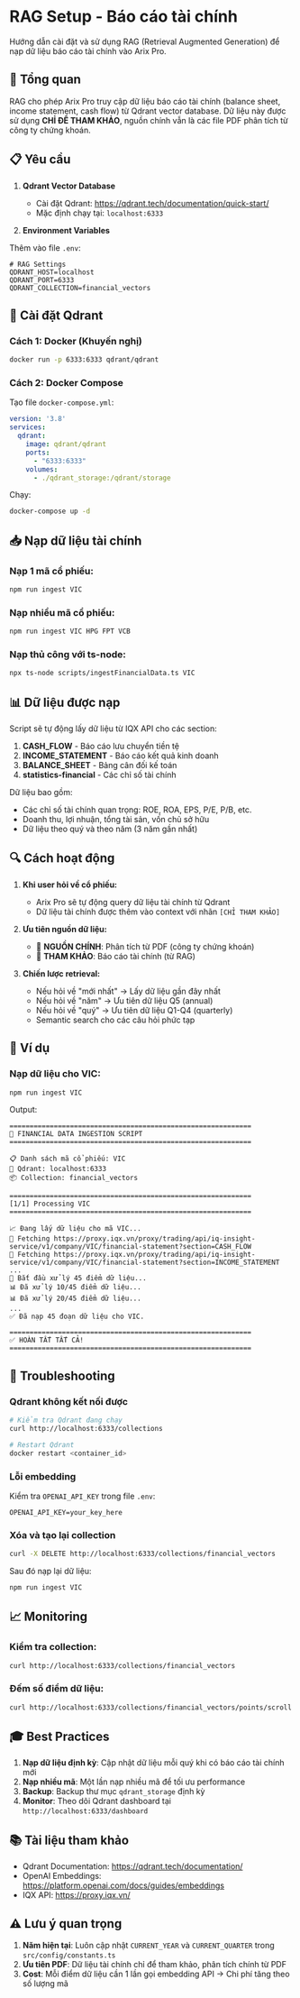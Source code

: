 # RAG Setup - Báo cáo tài chính

Hướng dẫn cài đặt và sử dụng RAG (Retrieval Augmented Generation) để nạp dữ liệu báo cáo tài chính vào Arix Pro.

## 🎯 Tổng quan

RAG cho phép Arix Pro truy cập dữ liệu báo cáo tài chính (balance sheet, income statement, cash flow) từ Qdrant vector database. Dữ liệu này được sử dụng **CHỈ ĐỂ THAM KHẢO**, nguồn chính vẫn là các file PDF phân tích từ công ty chứng khoán.

## 📋 Yêu cầu

1. **Qdrant Vector Database**
   - Cài đặt Qdrant: https://qdrant.tech/documentation/quick-start/
   - Mặc định chạy tại: `localhost:6333`

2. **Environment Variables**
   
Thêm vào file `.env`:

```env
# RAG Settings
QDRANT_HOST=localhost
QDRANT_PORT=6333
QDRANT_COLLECTION=financial_vectors
```

## 🚀 Cài đặt Qdrant

### Cách 1: Docker (Khuyến nghị)

```bash
docker run -p 6333:6333 qdrant/qdrant
```

### Cách 2: Docker Compose

Tạo file `docker-compose.yml`:

```yaml
version: '3.8'
services:
  qdrant:
    image: qdrant/qdrant
    ports:
      - "6333:6333"
    volumes:
      - ./qdrant_storage:/qdrant/storage
```

Chạy:
```bash
docker-compose up -d
```

## 📥 Nạp dữ liệu tài chính

### Nạp 1 mã cổ phiếu:

```bash
npm run ingest VIC
```

### Nạp nhiều mã cổ phiếu:

```bash
npm run ingest VIC HPG FPT VCB
```

### Nạp thủ công với ts-node:

```bash
npx ts-node scripts/ingestFinancialData.ts VIC
```

## 📊 Dữ liệu được nạp

Script sẽ tự động lấy dữ liệu từ IQX API cho các section:

1. **CASH_FLOW** - Báo cáo lưu chuyển tiền tệ
2. **INCOME_STATEMENT** - Báo cáo kết quả kinh doanh
3. **BALANCE_SHEET** - Bảng cân đối kế toán
4. **statistics-financial** - Các chỉ số tài chính

Dữ liệu bao gồm:
- Các chỉ số tài chính quan trọng: ROE, ROA, EPS, P/E, P/B, etc.
- Doanh thu, lợi nhuận, tổng tài sản, vốn chủ sở hữu
- Dữ liệu theo quý và theo năm (3 năm gần nhất)

## 🔍 Cách hoạt động

1. **Khi user hỏi về cổ phiếu:**
   - Arix Pro sẽ tự động query dữ liệu tài chính từ Qdrant
   - Dữ liệu tài chính được thêm vào context với nhãn `[CHỈ THAM KHẢO]`

2. **Ưu tiên nguồn dữ liệu:**
   - 🎯 **NGUỒN CHÍNH**: Phân tích từ PDF (công ty chứng khoán)
   - 📑 **THAM KHẢO**: Báo cáo tài chính (từ RAG)

3. **Chiến lược retrieval:**
   - Nếu hỏi về "mới nhất" → Lấy dữ liệu gần đây nhất
   - Nếu hỏi về "năm" → Ưu tiên dữ liệu Q5 (annual)
   - Nếu hỏi về "quý" → Ưu tiên dữ liệu Q1-Q4 (quarterly)
   - Semantic search cho các câu hỏi phức tạp

## 📝 Ví dụ

### Nạp dữ liệu cho VIC:

```bash
npm run ingest VIC
```

Output:
```
============================================================
🚀 FINANCIAL DATA INGESTION SCRIPT
============================================================

📋 Danh sách mã cổ phiếu: VIC
🔧 Qdrant: localhost:6333
📦 Collection: financial_vectors

============================================================
[1/1] Processing VIC
============================================================

📈 Đang lấy dữ liệu cho mã VIC...
🔹 Fetching https://proxy.iqx.vn/proxy/trading/api/iq-insight-service/v1/company/VIC/financial-statement?section=CASH_FLOW
🔹 Fetching https://proxy.iqx.vn/proxy/trading/api/iq-insight-service/v1/company/VIC/financial-statement?section=INCOME_STATEMENT
...
🚀 Bắt đầu xử lý 45 điểm dữ liệu...
📊 Đã xử lý 10/45 điểm dữ liệu...
📊 Đã xử lý 20/45 điểm dữ liệu...
...
✅ Đã nạp 45 đoạn dữ liệu cho VIC.

============================================================
✅ HOÀN TẤT TẤT CẢ!
============================================================
```

## 🔧 Troubleshooting

### Qdrant không kết nối được

```bash
# Kiểm tra Qdrant đang chạy
curl http://localhost:6333/collections

# Restart Qdrant
docker restart <container_id>
```

### Lỗi embedding

Kiểm tra `OPENAI_API_KEY` trong file `.env`:
```env
OPENAI_API_KEY=your_key_here
```

### Xóa và tạo lại collection

```bash
curl -X DELETE http://localhost:6333/collections/financial_vectors
```

Sau đó nạp lại dữ liệu:
```bash
npm run ingest VIC
```

## 📈 Monitoring

### Kiểm tra collection:

```bash
curl http://localhost:6333/collections/financial_vectors
```

### Đếm số điểm dữ liệu:

```bash
curl http://localhost:6333/collections/financial_vectors/points/scroll -H "Content-Type: application/json" -d '{"limit": 1}'
```

## 🎓 Best Practices

1. **Nạp dữ liệu định kỳ**: Cập nhật dữ liệu mỗi quý khi có báo cáo tài chính mới
2. **Nạp nhiều mã**: Một lần nạp nhiều mã để tối ưu performance
3. **Backup**: Backup thư mục `qdrant_storage` định kỳ
4. **Monitor**: Theo dõi Qdrant dashboard tại `http://localhost:6333/dashboard`

## 📚 Tài liệu tham khảo

- Qdrant Documentation: https://qdrant.tech/documentation/
- OpenAI Embeddings: https://platform.openai.com/docs/guides/embeddings
- IQX API: https://proxy.iqx.vn/

## ⚠️ Lưu ý quan trọng

1. **Năm hiện tại**: Luôn cập nhật `CURRENT_YEAR` và `CURRENT_QUARTER` trong `src/config/constants.ts`
2. **Ưu tiên PDF**: Dữ liệu tài chính chỉ để tham khảo, phân tích chính từ PDF
3. **Cost**: Mỗi điểm dữ liệu cần 1 lần gọi embedding API → Chi phí tăng theo số lượng mã

